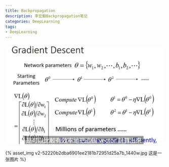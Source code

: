 ```yaml
---
title: Backpropagation
description: 李宏毅Backpropagation笔记
categories: DeepLearning
tags:
- DeepLearning
---
```






![image-20220523225040615](Backpropagation/image-20220523225040615.png)



{% asset_img v2-52220b2dba6901ee2181b72951d25a7b_1440w.jpg 这是一张图片 %}
